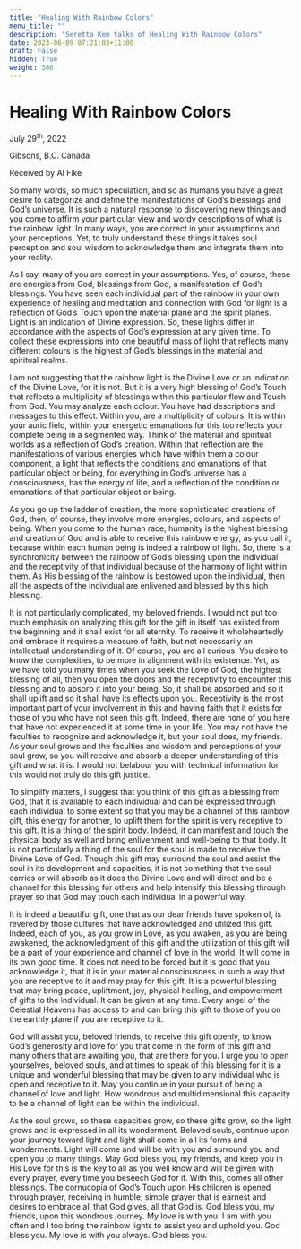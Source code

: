 ```yaml
---
title: "Healing With Rainbow Colors"
menu_title: ""
description: "Seretta Kem talks of Healing With Rainbow Colors"
date: 2023-06-09 07:21:03+11:00
draft: False
hidden: True
weight: 386
---
```

# Healing With Rainbow Colors

July 29<sup>th</sup>, 2022

Gibsons, B.C. Canada

Received by Al Fike   


So many words, so much speculation, and so as humans you have a great desire to categorize and define the manifestations of God’s blessings and God’s universe. It is such a natural response to discovering new things and you come to affirm your particular view and wordy descriptions of what is the rainbow light. In many ways, you are correct in your assumptions and your perceptions. Yet, to truly understand these things it takes soul perception and soul wisdom to acknowledge them and integrate them into your reality.

As I say, many of you are correct in your assumptions. Yes, of course, these are energies from God, blessings from God, a manifestation of God’s blessings. You have seen each individual part of the rainbow in your own experience of healing and meditation and connection with God for light is a reflection of God’s Touch upon the material plane and the spirit planes. Light is an indication of Divine expression. So, these lights differ in accordance with the aspects of God’s expression at any given time. To collect these expressions into one beautiful mass of light that reflects many different colours is the highest of God’s blessings in the material and spiritual realms. 

I am not suggesting that the rainbow light is the Divine Love or an indication of the Divine Love, for it is not. But it is a very high blessing of God’s Touch that reflects a multiplicity of blessings within this particular flow and Touch from God. You may analyze each colour. You have had descriptions and messages to this effect. Within you, are a multiplicity of colours. It is within your auric field, within your energetic emanations for this too reflects your complete being in a segmented way. Think of the material and spiritual worlds as a reflection of God’s creation. Within that reflection are the manifestations of various energies which have within them a colour component, a light that reflects the conditions and emanations of that particular object or being, for everything in God’s universe has a consciousness, has the energy of life, and a reflection of the condition or emanations of that particular object or being.

As you go up the ladder of creation, the more sophisticated creations of God, then, of course, they involve more energies, colours, and aspects of being. When you come to the human race, humanity is the highest blessing and creation of God and is able to receive this rainbow energy, as you call it, because within each human being is indeed a rainbow of light. So, there is a synchronicity between the rainbow of God’s blessing upon the individual and the receptivity of that individual because of the harmony of light within them. As His blessing of the rainbow is bestowed upon the individual, then all the aspects of the individual are enlivened and blessed by this high blessing.

It is not particularly complicated, my beloved friends. I would not put too much emphasis on analyzing this gift for the gift in itself has existed from the beginning and it shall exist for all eternity. To receive it wholeheartedly and embrace it requires a measure of faith, but not necessarily an intellectual understanding of it. Of course, you are all curious. You desire to know the complexities, to be more in alignment with its existence. Yet, as we have told you many times when you seek the Love of God, the highest blessing of all, then you open the doors and the receptivity to encounter this blessing and to absorb it into your being. So, it shall be absorbed and so it shall uplift and so it shall have its effects upon you. 
Receptivity is the most important part of your involvement in this and having faith that it exists for those of you who have not seen this gift. Indeed, there are none of you here that have not experienced it at some time in your life. You may not have the faculties to recognize and acknowledge it, but your soul does, my friends. As your soul grows and the faculties and wisdom and perceptions of your soul grow, so you will receive and absorb a deeper understanding of this gift and what it is. I would not belabour you with technical information for this would not truly do this gift justice. 

To simplify matters, I suggest that you think of this gift as a blessing from God, that it is available to each individual and can be expressed through each individual to some extent so that you may be a channel of this rainbow gift, this energy for another, to uplift them for the spirit is very receptive to this gift. It is a thing of the spirit body. Indeed, it can manifest and touch the physical body as well and bring enlivenment and well-being to that body. It is not particularly a thing of the soul for the soul is made to receive the Divine Love of God. Though this gift may surround the soul and assist the soul in its development and capacities, it is not something that the soul carries or will absorb as it does the Divine Love and will direct and be a channel for this blessing for others and help intensify this blessing through prayer so that God may touch each individual in a powerful way.

It is indeed a beautiful gift, one that as our dear friends have spoken of, is revered by those cultures that have acknowledged and utilized this gift. Indeed, each of you, as you grow in Love, as you awaken, as you are being awakened, the acknowledgment of this gift and the utilization of this gift will be a part of your experience and channel of love in the world. It will come in its own good time. It does not need to be forced but it is good that you acknowledge it, that it is in your material consciousness in such a way that you are receptive to it and may pray for this gift. It is a powerful blessing that may bring peace, upliftment, joy, physical healing, and empowerment of gifts to the individual. It can be given at any time. Every angel of the Celestial Heavens has access to and can bring this gift to those of you on the earthly plane if you are receptive to it. 

God will assist you, beloved friends, to receive this gift openly, to know God’s generosity and love for you that come in the form of this gift and many others that are awaiting you, that are there for you. I urge you to open yourselves, beloved souls, and at times to speak of this blessing for it is a unique and wonderful blessing that may be given to any individual who is open and receptive to it. May you continue in your pursuit of being a channel of love and light. How wondrous and multidimensional this capacity to be a channel of light can be within the individual.

As the soul grows, so these capacities grow, so these gifts grow, so the light grows and is expressed in all its wonderment. Beloved souls, continue upon your journey toward light and light shall come in all its forms and wonderments. Light will come and will be with you and surround you and open you to many things.
 May God bless you, my friends, and keep you in His Love for this is the key to all as you well know and will be given with every prayer, every time you beseech God for it. With this, comes all other blessings. The cornucopia of God’s Touch upon His children is opened through prayer, receiving in humble, simple prayer that is earnest and desires to embrace all that God gives, all that God is. God bless you, my friends, upon this wondrous journey. My love is with you. I am with you often and I too bring the rainbow lights to assist you and uphold you. God bless you. My love is with you always. God bless you.